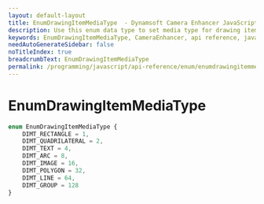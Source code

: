 ```yaml
---
layout: default-layout
title: EnumDrawingItemMediaType  - Dynamsoft Camera Enhancer JavaScript Edition API
description: Use this enum data type to set media type for drawing items when using Dynamsoft Camera Enhancer JavaScript Edition in your project.
keywords: EnumDrawingItemMediaType, CameraEnhancer, api reference, javascript, js
needAutoGenerateSidebar: false
noTitleIndex: true
breadcrumbText: EnumDrawingItemMediaType
permalink: /programming/javascript/api-reference/enum/enumdrawingitemmediatype.html
---
```



# EnumDrawingItemMediaType

```typescript
enum EnumDrawingItemMediaType {
    DIMT_RECTANGLE = 1,
    DIMT_QUADRILATERAL = 2,
    DIMT_TEXT = 4,
    DIMT_ARC = 8,
    DIMT_IMAGE = 16,
    DIMT_POLYGON = 32,
    DIMT_LINE = 64,
    DIMT_GROUP = 128
}
```